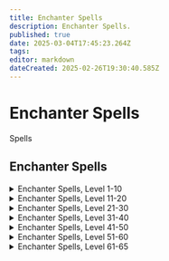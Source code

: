 ```yaml
---
title: Enchanter Spells
description: Enchanter Spells.
published: true
date: 2025-03-04T17:45:23.264Z
tags: 
editor: markdown
dateCreated: 2025-02-26T19:30:40.585Z
---
```


# Enchanter Spells

Spells

## Enchanter Spells

<details>
	<summary> Enchanter Spells, Level 1-10 </summary>

|Spell Name|Level|
|---|---|
|<a href="https://www.thjdi.cc/spell/300" target="_blank">Charm</a>|1|
|<a href="https://www.thjdi.cc/spell/208" target="_blank">Lull</a>|1|
|<a href="https://www.thjdi.cc/spell/287" target="_blank">Minor Illusion</a>|1|
|<a href="https://www.thjdi.cc/spell/288" target="_blank">Minor Shielding</a>|1|
|<a href="https://www.thjdi.cc/spell/285" target="_blank">Pendril's Animation</a>|1|
|<a href="https://www.thjdi.cc/spell/331" target="_blank">Reclaim Energy</a>|1|
|<a href="https://www.thjdi.cc/spell/286" target="_blank">Shallow Breath</a>|1|
|<a href="https://www.thjdi.cc/spell/40" target="_blank">Strengthen</a>|1|
|<a href="https://www.thjdi.cc/spell/289" target="_blank">Taper Enchantment</a>|1|
|<a href="https://www.thjdi.cc/spell/205" target="_blank">True North</a>|1|
|<a href="https://www.thjdi.cc/spell/32200" target="_blank">Visage of the Daft Trickster</a>|1|
|<a href="https://www.thjdi.cc/spell/41" target="_blank">Weaken</a>|1|
|<a href="https://www.thjdi.cc/spell/582" target="_blank">Illusion: Human</a>|2|
|<a href="https://www.thjdi.cc/spell/681" target="_blank">Juli's Animation</a>|2|
|<a href="https://www.thjdi.cc/spell/292" target="_blank">Mesmerize</a>|2|
|<a href="https://www.thjdi.cc/spell/676" target="_blank">Tashina</a>|2|
|<a href="https://www.thjdi.cc/spell/290" target="_blank">Color Flux</a>|3|
|<a href="https://www.thjdi.cc/spell/229" target="_blank">Fear</a>|3|
|<a href="https://www.thjdi.cc/spell/293" target="_blank">Haze</a>|3|
|<a href="https://www.thjdi.cc/spell/583" target="_blank">Illusion: Half-Elf</a>|3|
|<a href="https://www.thjdi.cc/spell/291" target="_blank">Enfeeblement</a>|4|
|<a href="https://www.thjdi.cc/spell/36" target="_blank">Gate</a>|4|
|<a href="https://www.thjdi.cc/spell/42" target="_blank">Invisibility</a>|4|
|<a href="https://www.thjdi.cc/spell/294" target="_blank">Suffocating Sphere</a>|4|
|<a href="https://www.thjdi.cc/spell/297" target="_blank">Eye of Confusion</a>|5|
|<a href="https://www.thjdi.cc/spell/588" target="_blank">Illusion: Wood Elf</a>|5|
|<a href="https://www.thjdi.cc/spell/299" target="_blank">Sentinel</a>|5|
|<a href="https://www.thjdi.cc/spell/246" target="_blank">Lesser Shielding</a>|6|
|<a href="https://www.thjdi.cc/spell/230" target="_blank">Root</a>|6|
|<a href="https://www.thjdi.cc/spell/80" target="_blank">See Invisible</a>|6|
|<a href="https://www.thjdi.cc/spell/501" target="_blank">Soothe</a>|6|
|<a href="https://www.thjdi.cc/spell/48" target="_blank">Cancel Magic</a>|7|
|<a href="https://www.thjdi.cc/spell/296" target="_blank">Chaotic Feedback</a>|7|
|<a href="https://www.thjdi.cc/spell/667" target="_blank">Enchant Silver</a>|7|
|<a href="https://www.thjdi.cc/spell/3991" target="_blank">Mass Enchant Silver</a>|7|
|<a href="https://www.thjdi.cc/spell/295" target="_blank">Mircyl's Animation</a>|7|
|<a href="https://www.thjdi.cc/spell/298" target="_blank">Alliance</a>|8|
|<a href="https://www.thjdi.cc/spell/500" target="_blank">Bind Sight</a>|8|
|<a href="https://www.thjdi.cc/spell/1359" target="_blank">Enchant Clay</a>|8|
|<a href="https://www.thjdi.cc/spell/595" target="_blank">Illusion: Gnome</a>|8|
|<a href="https://www.thjdi.cc/spell/3986" target="_blank">Mass Enchant Clay</a>|8|
|<a href="https://www.thjdi.cc/spell/645" target="_blank">Ebbing Strength</a>|9|
|<a href="https://www.thjdi.cc/spell/682" target="_blank">Kilan's Animation</a>|9|
|<a href="https://www.thjdi.cc/spell/302" target="_blank">Languid Pace</a>|9|
|<a href="https://www.thjdi.cc/spell/303" target="_blank">Whirl till you hurl</a>|9|
|<a href="https://www.thjdi.cc/spell/182" target="_blank">Beguile</a>|10|
|<a href="https://www.thjdi.cc/spell/301" target="_blank">Memory Blur</a>|10|
|<a href="https://www.thjdi.cc/spell/650" target="_blank">Mist</a>|10|
|<a href="https://www.thjdi.cc/spell/276" target="_blank">Serpent Sight</a>|10|

</details>

<details>
	<summary> Enchanter Spells, Level 11-20 </summary>

|Spell Name|Level|
|---|---|
|<a href="https://www.thjdi.cc/spell/521" target="_blank">Choke</a>|11|
|<a href="https://www.thjdi.cc/spell/7988" target="_blank">Greater Mass Enchant Silver</a>|11|
|<a href="https://www.thjdi.cc/spell/589" target="_blank">Illusion: High Elf</a>|11|
|<a href="https://www.thjdi.cc/spell/2561" target="_blank">Intellectual Advancement</a>|11|
|<a href="https://www.thjdi.cc/spell/4010" target="_blank">Mass Thicken Mana</a>|11|
|<a href="https://www.thjdi.cc/spell/390" target="_blank">Thicken Mana</a>|11|
|<a href="https://www.thjdi.cc/spell/40971" target="_blank">Bind Affinity</a>|12|
|<a href="https://www.thjdi.cc/spell/35" target="_blank">Bind Affinity</a>|12|
|<a href="https://www.thjdi.cc/spell/86" target="_blank">Enduring Breath</a>|12|
|<a href="https://www.thjdi.cc/spell/587" target="_blank">Illusion: Erudite</a>|12|
|<a href="https://www.thjdi.cc/spell/594" target="_blank">Illusion: Halfling</a>|12|
|<a href="https://www.thjdi.cc/spell/187" target="_blank">Enthrall</a>|13|
|<a href="https://www.thjdi.cc/spell/591" target="_blank">Illusion: Dwarf</a>|13|
|<a href="https://www.thjdi.cc/spell/481" target="_blank">Rune I</a>|13|
|<a href="https://www.thjdi.cc/spell/4255" target="_blank">Wuggan's Lesser Appraisal</a>|13|
|<a href="https://www.thjdi.cc/spell/697" target="_blank">Breeze</a>|14|
|<a href="https://www.thjdi.cc/spell/668" target="_blank">Enchant Electrum</a>|14|
|<a href="https://www.thjdi.cc/spell/235" target="_blank">Invisibility versus Undead</a>|14|
|<a href="https://www.thjdi.cc/spell/3987" target="_blank">Mass Enchant Electrum</a>|14|
|<a href="https://www.thjdi.cc/spell/683" target="_blank">Shalee's Animation</a>|14|
|<a href="https://www.thjdi.cc/spell/4267" target="_blank">Wuggan's Lesser Discombobulation</a>|14|
|<a href="https://www.thjdi.cc/spell/4279" target="_blank">Wuggan's Lesser Extrication</a>|14|
|<a href="https://www.thjdi.cc/spell/305" target="_blank">Identify</a>|15|
|<a href="https://www.thjdi.cc/spell/586" target="_blank">Illusion: Barbarian</a>|15|
|<a href="https://www.thjdi.cc/spell/601" target="_blank">Illusion: Tree</a>|15|
|<a href="https://www.thjdi.cc/spell/261" target="_blank">Levitate</a>|15|
|<a href="https://www.thjdi.cc/spell/39" target="_blank">Quickness</a>|15|
|<a href="https://www.thjdi.cc/spell/304" target="_blank">Chase the Moon</a>|16|
|<a href="https://www.thjdi.cc/spell/281" target="_blank">Disempower</a>|16|
|<a href="https://www.thjdi.cc/spell/7676" target="_blank">Focus Crude Spellcaster's Empowering Essence</a>|16|
|<a href="https://www.thjdi.cc/spell/7677" target="_blank">Focus Makeshift Spellcaster's Empowering Essence</a>|16|
|<a href="https://www.thjdi.cc/spell/7674" target="_blank">Focus Primitive Spellcaster's Empowering Essence</a>|16|
|<a href="https://www.thjdi.cc/spell/7675" target="_blank">Focus Rudimentary Spellcaster's Empowering Essence</a>|16|
|<a href="https://www.thjdi.cc/spell/307" target="_blank">Mesmerization</a>|16|
|<a href="https://www.thjdi.cc/spell/306" target="_blank">Sanity Warp</a>|16|
|<a href="https://www.thjdi.cc/spell/309" target="_blank">Shielding</a>|16|
|<a href="https://www.thjdi.cc/spell/651" target="_blank">Cloud</a>|17|
|<a href="https://www.thjdi.cc/spell/228" target="_blank">Endure Magic</a>|17|
|<a href="https://www.thjdi.cc/spell/593" target="_blank">Illusion: Ogre</a>|17|
|<a href="https://www.thjdi.cc/spell/2562" target="_blank">Intellectual Superiority</a>|17|
|<a href="https://www.thjdi.cc/spell/684" target="_blank">Sisna's Animation</a>|17|
|<a href="https://www.thjdi.cc/spell/47" target="_blank">Calm</a>|18|
|<a href="https://www.thjdi.cc/spell/592" target="_blank">Illusion: Troll</a>|18|
|<a href="https://www.thjdi.cc/spell/489" target="_blank">Sympathetic Aura</a>|18|
|<a href="https://www.thjdi.cc/spell/677" target="_blank">Tashani</a>|18|
|<a href="https://www.thjdi.cc/spell/21" target="_blank">Berserker Strength</a>|19|
|<a href="https://www.thjdi.cc/spell/439" target="_blank">Crystallize Mana</a>|19|
|<a href="https://www.thjdi.cc/spell/179" target="_blank">Feckless Might</a>|19|
|<a href="https://www.thjdi.cc/spell/7985" target="_blank">Greater Mass Enchant Electrum</a>|19|
|<a href="https://www.thjdi.cc/spell/3583" target="_blank">Tiny Companion</a>|19|
|<a href="https://www.thjdi.cc/spell/173" target="_blank">Benevolence</a>|20|
|<a href="https://www.thjdi.cc/spell/183" target="_blank">Cajoling Whispers</a>|20|
|<a href="https://www.thjdi.cc/spell/177" target="_blank">Color Shift</a>|20|
|<a href="https://www.thjdi.cc/spell/7689" target="_blank">Focus Mass Crude Spellcaster's Empowering Essence</a>|20|
|<a href="https://www.thjdi.cc/spell/7690" target="_blank">Focus Mass Makeshift Spellcaster's Empowering Essence</a>|20|
|<a href="https://www.thjdi.cc/spell/7687" target="_blank">Focus Mass Primitive Spellcaster's Empowering Essence</a>|20|
|<a href="https://www.thjdi.cc/spell/7688" target="_blank">Focus Mass Rudimentary Spellcaster's Empowering Essence</a>|20|
|<a href="https://www.thjdi.cc/spell/243" target="_blank">Illusion: Iksar</a>|20|
|<a href="https://www.thjdi.cc/spell/3982" target="_blank">Mass Crystallize Mana</a>|20|
|<a href="https://www.thjdi.cc/spell/84" target="_blank">Shifting Sight</a>|20|

</details>

<details>
	<summary> Enchanter Spells, Level 21-30 </summary>

|Spell Name|Level|
|---|---|
|<a href="https://www.thjdi.cc/spell/170" target="_blank">Alacrity</a>|21|
|<a href="https://www.thjdi.cc/spell/350" target="_blank">Chaos Flux</a>|21|
|<a href="https://www.thjdi.cc/spell/584" target="_blank">Illusion: Earth Elemental</a>|21|
|<a href="https://www.thjdi.cc/spell/482" target="_blank">Rune II</a>|22|
|<a href="https://www.thjdi.cc/spell/685" target="_blank">Sagar's Animation</a>|22|
|<a href="https://www.thjdi.cc/spell/24" target="_blank">Strip Enchantment</a>|22|
|<a href="https://www.thjdi.cc/spell/65" target="_blank">Major Shielding</a>|23|
|<a href="https://www.thjdi.cc/spell/185" target="_blank">Tepid Deeds</a>|23|
|<a href="https://www.thjdi.cc/spell/4256" target="_blank">Wuggan's Appraisal</a>|23|
|<a href="https://www.thjdi.cc/spell/669" target="_blank">Enchant Gold</a>|24|
|<a href="https://www.thjdi.cc/spell/581" target="_blank">Illusion: Skeleton</a>|24|
|<a href="https://www.thjdi.cc/spell/3988" target="_blank">Mass Enchant Gold</a>|24|
|<a href="https://www.thjdi.cc/spell/4268" target="_blank">Wuggan's Discombobulation</a>|24|
|<a href="https://www.thjdi.cc/spell/4280" target="_blank">Wuggan's Extrication</a>|24|
|<a href="https://www.thjdi.cc/spell/191" target="_blank">Feedback</a>|25|
|<a href="https://www.thjdi.cc/spell/7678" target="_blank">Focus Elementary Spellcaster's Empowering Essence</a>|25|
|<a href="https://www.thjdi.cc/spell/12322" target="_blank">Illusion: Simple Bellikos</a>|25|
|<a href="https://www.thjdi.cc/spell/131" target="_blank">Instill</a>|25|
|<a href="https://www.thjdi.cc/spell/162" target="_blank">Listless Power</a>|25|
|<a href="https://www.thjdi.cc/spell/174" target="_blank">Clarity</a>|26|
|<a href="https://www.thjdi.cc/spell/408" target="_blank">Curse of the Simple Mind</a>|26|
|<a href="https://www.thjdi.cc/spell/2563" target="_blank">Haunting Visage</a>|26|
|<a href="https://www.thjdi.cc/spell/450" target="_blank">Suffocate</a>|26|
|<a href="https://www.thjdi.cc/spell/540" target="_blank">Clarify Mana</a>|27|
|<a href="https://www.thjdi.cc/spell/652" target="_blank">Obscure</a>|27|
|<a href="https://www.thjdi.cc/spell/46" target="_blank">Ultravision</a>|27|
|<a href="https://www.thjdi.cc/spell/10" target="_blank">Augmentation</a>|28|
|<a href="https://www.thjdi.cc/spell/619" target="_blank">Dyn's Dizzying Draught</a>|28|
|<a href="https://www.thjdi.cc/spell/7986" target="_blank">Greater Mass Enchant Gold</a>|28|
|<a href="https://www.thjdi.cc/spell/599" target="_blank">Illusion: Water Elemental</a>|28|
|<a href="https://www.thjdi.cc/spell/49" target="_blank">Nullify Magic</a>|28|
|<a href="https://www.thjdi.cc/spell/7691" target="_blank">Focus Mass Elementary Spellcaster's Empowering Essence</a>|29|
|<a href="https://www.thjdi.cc/spell/597" target="_blank">Illusion: Air Elemental</a>|29|
|<a href="https://www.thjdi.cc/spell/3981" target="_blank">Mass Clarify Mana</a>|29|
|<a href="https://www.thjdi.cc/spell/686" target="_blank">Uleen's Animation</a>|29|
|<a href="https://www.thjdi.cc/spell/4073" target="_blank">Ward of Alendar</a>|29|
|<a href="https://www.thjdi.cc/spell/184" target="_blank">Allure</a>|30|
|<a href="https://www.thjdi.cc/spell/188" target="_blank">Entrance</a>|30|
|<a href="https://www.thjdi.cc/spell/3585" target="_blank">Entrancing Lights</a>|30|
|<a href="https://www.thjdi.cc/spell/74" target="_blank">Mana Sieve</a>|30|

</details>

<details>
	<summary> Enchanter Spells, Level 31-40 </summary>

|Spell Name|Level|
|---|---|
|<a href="https://www.thjdi.cc/spell/687" target="_blank">Boltran's Animation</a>|31|
|<a href="https://www.thjdi.cc/spell/66" target="_blank">Greater Shielding</a>|31|
|<a href="https://www.thjdi.cc/spell/646" target="_blank">Radiant Visage</a>|31|
|<a href="https://www.thjdi.cc/spell/71" target="_blank">Anarchy</a>|32|
|<a href="https://www.thjdi.cc/spell/407" target="_blank">Cast Sight</a>|32|
|<a href="https://www.thjdi.cc/spell/670" target="_blank">Enchant Platinum</a>|32|
|<a href="https://www.thjdi.cc/spell/3990" target="_blank">Mass Enchant Platinum</a>|32|
|<a href="https://www.thjdi.cc/spell/598" target="_blank">Illusion: Fire Elemental</a>|33|
|<a href="https://www.thjdi.cc/spell/483" target="_blank">Rune III</a>|33|
|<a href="https://www.thjdi.cc/spell/36836" target="_blank">Runic Strike</a>|33|
|<a href="https://www.thjdi.cc/spell/4257" target="_blank">Wuggan's Greater Appraisal</a>|33|
|<a href="https://www.thjdi.cc/spell/1408" target="_blank">Gift of Magic</a>|34|
|<a href="https://www.thjdi.cc/spell/180" target="_blank">Insipid Weakness</a>|34|
|<a href="https://www.thjdi.cc/spell/4269" target="_blank">Wuggan's Greater Discombobulation</a>|34|
|<a href="https://www.thjdi.cc/spell/4281" target="_blank">Wuggan's Greater Extrication</a>|34|
|<a href="https://www.thjdi.cc/spell/7679" target="_blank">Focus Modest Spellcaster's Empowering Essence</a>|35|
|<a href="https://www.thjdi.cc/spell/175" target="_blank">Insight</a>|35|
|<a href="https://www.thjdi.cc/spell/127" target="_blank">Invoke Fear</a>|35|
|<a href="https://www.thjdi.cc/spell/45" target="_blank">Pacify</a>|35|
|<a href="https://www.thjdi.cc/spell/2564" target="_blank">Calming Visage</a>|36|
|<a href="https://www.thjdi.cc/spell/73" target="_blank">Gravity Flux</a>|36|
|<a href="https://www.thjdi.cc/spell/192" target="_blank">Mind Wipe</a>|36|
|<a href="https://www.thjdi.cc/spell/688" target="_blank">Aanya's Animation</a>|37|
|<a href="https://www.thjdi.cc/spell/596" target="_blank">Illusion: Dry Bone</a>|37|
|<a href="https://www.thjdi.cc/spell/64" target="_blank">Resist Magic</a>|37|
|<a href="https://www.thjdi.cc/spell/653" target="_blank">Shade</a>|37|
|<a href="https://www.thjdi.cc/spell/695" target="_blank">Distill Mana</a>|38|
|<a href="https://www.thjdi.cc/spell/7987" target="_blank">Greater Mass Enchant Platinum</a>|38|
|<a href="https://www.thjdi.cc/spell/600" target="_blank">Illusion: Spirit Wolf</a>|38|
|<a href="https://www.thjdi.cc/spell/648" target="_blank">Rampage</a>|38|
|<a href="https://www.thjdi.cc/spell/1407" target="_blank">Wandering Mind</a>|38|
|<a href="https://www.thjdi.cc/spell/171" target="_blank">Celerity</a>|39|
|<a href="https://www.thjdi.cc/spell/7692" target="_blank">Focus Mass Modest Spellcaster's Empowering Essence</a>|39|
|<a href="https://www.thjdi.cc/spell/132" target="_blank">Immobilize</a>|39|
|<a href="https://www.thjdi.cc/spell/3983" target="_blank">Mass Distill Mana</a>|39|
|<a href="https://www.thjdi.cc/spell/67" target="_blank">Arch Shielding</a>|40|
|<a href="https://www.thjdi.cc/spell/1705" target="_blank">Boltran's Agacerie</a>|40|
|<a href="https://www.thjdi.cc/spell/1474" target="_blank">Boon of the Garou</a>|40|
|<a href="https://www.thjdi.cc/spell/163" target="_blank">Incapacitate</a>|40|
|<a href="https://www.thjdi.cc/spell/4077" target="_blank">Ordinance</a>|40|
|<a href="https://www.thjdi.cc/spell/484" target="_blank">Rune IV</a>|40|

</details>

<details>
	<summary> Enchanter Spells, Level 41-50 </summary>

|Spell Name|Level|
|---|---|
|<a href="https://www.thjdi.cc/spell/33" target="_blank">Brilliance</a>|41|
|<a href="https://www.thjdi.cc/spell/186" target="_blank">Shiftless Deeds</a>|41|
|<a href="https://www.thjdi.cc/spell/678" target="_blank">Tashania</a>|41|
|<a href="https://www.thjdi.cc/spell/689" target="_blank">Yegoreff's Animation</a>|41|
|<a href="https://www.thjdi.cc/spell/1694" target="_blank">Boon of the Clear Mind</a>|42|
|<a href="https://www.thjdi.cc/spell/585" target="_blank">Illusion: Werewolf</a>|42|
|<a href="https://www.thjdi.cc/spell/25" target="_blank">Pillage Enchantment</a>|42|
|<a href="https://www.thjdi.cc/spell/31003" target="_blank">Ruin Magic</a>|42|
|<a href="https://www.thjdi.cc/spell/181" target="_blank">Weakness</a>|42|
|<a href="https://www.thjdi.cc/spell/4099" target="_blank">Bounce</a>|43|
|<a href="https://www.thjdi.cc/spell/178" target="_blank">Color Skew</a>|43|
|<a href="https://www.thjdi.cc/spell/673" target="_blank">Discordant Mind</a>|43|
|<a href="https://www.thjdi.cc/spell/1797" target="_blank">Enchant Velium</a>|43|
|<a href="https://www.thjdi.cc/spell/1285" target="_blank">Summon Companion</a>|43|
|<a href="https://www.thjdi.cc/spell/7989" target="_blank">Greater Mass Enchant Velium</a>|44|
|<a href="https://www.thjdi.cc/spell/4074" target="_blank">Guard of Alendar</a>|44|
|<a href="https://www.thjdi.cc/spell/3586" target="_blank">Illusion: Scaled Wolf</a>|44|
|<a href="https://www.thjdi.cc/spell/3696" target="_blank">Leviathan Eyes</a>|44|
|<a href="https://www.thjdi.cc/spell/3993" target="_blank">Mass Enchant Velium</a>|44|
|<a href="https://www.thjdi.cc/spell/7680" target="_blank">Focus Simple Spellcaster's Empowering Essence</a>|45|
|<a href="https://www.thjdi.cc/spell/2565" target="_blank">Illusion: Imp</a>|45|
|<a href="https://www.thjdi.cc/spell/133" target="_blank">Paralyzing Earth</a>|45|
|<a href="https://www.thjdi.cc/spell/696" target="_blank">Purify Mana</a>|45|
|<a href="https://www.thjdi.cc/spell/194" target="_blank">Reoccurring Amnesia</a>|45|
|<a href="https://www.thjdi.cc/spell/647" target="_blank">Adorning Grace</a>|46|
|<a href="https://www.thjdi.cc/spell/193" target="_blank">Blanket of Forgetfulness</a>|46|
|<a href="https://www.thjdi.cc/spell/1892" target="_blank">Enchant Steel</a>|46|
|<a href="https://www.thjdi.cc/spell/176" target="_blank">Berserker Spirit</a>|47|
|<a href="https://www.thjdi.cc/spell/190" target="_blank">Dazzle</a>|47|
|<a href="https://www.thjdi.cc/spell/195" target="_blank">Gasping Embrace</a>|47|
|<a href="https://www.thjdi.cc/spell/4009" target="_blank">Mass Purify Mana</a>|47|
|<a href="https://www.thjdi.cc/spell/172" target="_blank">Swift Like the Wind</a>|47|
|<a href="https://www.thjdi.cc/spell/1890" target="_blank">Enchant Adamantite</a>|48|
|<a href="https://www.thjdi.cc/spell/1889" target="_blank">Enchant Mithril</a>|48|
|<a href="https://www.thjdi.cc/spell/72" target="_blank">Group Resist Magic</a>|48|
|<a href="https://www.thjdi.cc/spell/690" target="_blank">Kintaz's Animation</a>|48|
|<a href="https://www.thjdi.cc/spell/654" target="_blank">Shadow</a>|48|
|<a href="https://www.thjdi.cc/spell/1893" target="_blank">Enchant Brellium</a>|49|
|<a href="https://www.thjdi.cc/spell/7693" target="_blank">Focus Mass Simple Spellcaster's Empowering Essence</a>|49|
|<a href="https://www.thjdi.cc/spell/3984" target="_blank">Mass Enchant Adamantite</a>|49|
|<a href="https://www.thjdi.cc/spell/3985" target="_blank">Mass Enchant Brellium</a>|49|
|<a href="https://www.thjdi.cc/spell/3989" target="_blank">Mass Enchant Mithril</a>|49|
|<a href="https://www.thjdi.cc/spell/3992" target="_blank">Mass Enchant Steel</a>|49|
|<a href="https://www.thjdi.cc/spell/1687" target="_blank">Collaboration</a>|50|
|<a href="https://www.thjdi.cc/spell/7681" target="_blank">Focus Spellcaster's Empowering Essence</a>|50|
|<a href="https://www.thjdi.cc/spell/1406" target="_blank">Improved Invisibility</a>|50|
|<a href="https://www.thjdi.cc/spell/1686" target="_blank">Theft of Thought</a>|50|

</details>

<details>
	<summary> Enchanter Spells, Level 51-60 </summary>

|Spell Name|Level|
|---|---|
|<a href="https://www.thjdi.cc/spell/16211" target="_blank">Bite of Tashani</a>|51|
|<a href="https://www.thjdi.cc/spell/2881" target="_blank">Everlasting Breath</a>|51|
|<a href="https://www.thjdi.cc/spell/16228" target="_blank">Focus of Arcanum</a>|51|
|<a href="https://www.thjdi.cc/spell/2894" target="_blank">Levitation</a>|51|
|<a href="https://www.thjdi.cc/spell/1685" target="_blank">Muzzle of Mardu</a>|51|
|<a href="https://www.thjdi.cc/spell/1541" target="_blank">Wake of Tranquility</a>|51|
|<a href="https://www.thjdi.cc/spell/1693" target="_blank">Clarity II</a>|52|
|<a href="https://www.thjdi.cc/spell/1696" target="_blank">Color Slant</a>|52|
|<a href="https://www.thjdi.cc/spell/1707" target="_blank">Dictate</a>|52|
|<a href="https://www.thjdi.cc/spell/1690" target="_blank">Fascination</a>|52|
|<a href="https://www.thjdi.cc/spell/4017" target="_blank">Illusion: Guktan</a>|52|
|<a href="https://www.thjdi.cc/spell/1689" target="_blank">Rune V</a>|52|
|<a href="https://www.thjdi.cc/spell/3697" target="_blank">Scryer's Trespass</a>|52|
|<a href="https://www.thjdi.cc/spell/2566" target="_blank">Trickster's Augmentation</a>|52|
|<a href="https://www.thjdi.cc/spell/17783" target="_blank">Trickster's Visage</a>|52|
|<a href="https://www.thjdi.cc/spell/1708" target="_blank">Aanya's Quickening</a>|53|
|<a href="https://www.thjdi.cc/spell/1592" target="_blank">Cripple</a>|53|
|<a href="https://www.thjdi.cc/spell/1697" target="_blank">Recant Magic</a>|53|
|<a href="https://www.thjdi.cc/spell/2567" target="_blank">Beguiling Visage</a>|54|
|<a href="https://www.thjdi.cc/spell/1698" target="_blank">Dementia</a>|54|
|<a href="https://www.thjdi.cc/spell/7694" target="_blank">Focus Mass Spellcaster's Empowering Essence</a>|54|
|<a href="https://www.thjdi.cc/spell/1691" target="_blank">Glamour of Kintaz</a>|54|
|<a href="https://www.thjdi.cc/spell/8036" target="_blank">Illusion: Orc</a>|54|
|<a href="https://www.thjdi.cc/spell/2826" target="_blank">Illusion: Vah Shir</a>|54|
|<a href="https://www.thjdi.cc/spell/1610" target="_blank">Shield of the Magi</a>|54|
|<a href="https://www.thjdi.cc/spell/8931" target="_blank">Beguiler's Aura</a>|55|
|<a href="https://www.thjdi.cc/spell/7682" target="_blank">Focus Refined Spellcaster's Empowering Essence</a>|55|
|<a href="https://www.thjdi.cc/spell/1409" target="_blank">Gift of Insight</a>|55|
|<a href="https://www.thjdi.cc/spell/4418" target="_blank">Illusion: Frost Bone</a>|55|
|<a href="https://www.thjdi.cc/spell/1715" target="_blank">Largarn's Lamentation</a>|55|
|<a href="https://www.thjdi.cc/spell/1714" target="_blank">Memory Flux</a>|55|
|<a href="https://www.thjdi.cc/spell/4075" target="_blank">Protection of Alendar</a>|55|
|<a href="https://www.thjdi.cc/spell/1699" target="_blank">Wind of Tashani</a>|55|
|<a href="https://www.thjdi.cc/spell/1723" target="_blank">Zumaik's Animation</a>|55|
|<a href="https://www.thjdi.cc/spell/1729" target="_blank">Augment</a>|56|
|<a href="https://www.thjdi.cc/spell/1695" target="_blank">Gift of Pure Thought</a>|56|
|<a href="https://www.thjdi.cc/spell/2568" target="_blank">Horrifying Visage</a>|56|
|<a href="https://www.thjdi.cc/spell/1701" target="_blank">Overwhelming Splendor</a>|56|
|<a href="https://www.thjdi.cc/spell/1700" target="_blank">Torment of Argli</a>|56|
|<a href="https://www.thjdi.cc/spell/1527" target="_blank">Trepidation</a>|56|
|<a href="https://www.thjdi.cc/spell/1688" target="_blank">Enlightenment</a>|57|
|<a href="https://www.thjdi.cc/spell/1712" target="_blank">Forlorn Deeds</a>|57|
|<a href="https://www.thjdi.cc/spell/6983" target="_blank">Phobia</a>|57|
|<a href="https://www.thjdi.cc/spell/1702" target="_blank">Tashanian</a>|57|
|<a href="https://www.thjdi.cc/spell/1711" target="_blank">Umbra</a>|57|
|<a href="https://www.thjdi.cc/spell/1713" target="_blank">Bedlam</a>|58|
|<a href="https://www.thjdi.cc/spell/2016" target="_blank">Dementing Visions</a>|58|
|<a href="https://www.thjdi.cc/spell/1633" target="_blank">Fetter</a>|58|
|<a href="https://www.thjdi.cc/spell/2569" target="_blank">Glamorous Visage</a>|58|
|<a href="https://www.thjdi.cc/spell/4100" target="_blank">Reflect</a>|58|
|<a href="https://www.thjdi.cc/spell/1709" target="_blank">Wondrous Rapidity</a>|58|
|<a href="https://www.thjdi.cc/spell/1703" target="_blank">Asphyxiate</a>|59|
|<a href="https://www.thjdi.cc/spell/7695" target="_blank">Focus Mass Refined Spellcaster's Empowering Essence</a>|59|
|<a href="https://www.thjdi.cc/spell/1692" target="_blank">Rapture</a>|59|
|<a href="https://www.thjdi.cc/spell/2121" target="_blank">Ancient: Chaotic Visions</a>|60|
|<a href="https://www.thjdi.cc/spell/2120" target="_blank">Ancient: Eternal Rapture</a>|60|
|<a href="https://www.thjdi.cc/spell/7683" target="_blank">Focus Intricate Spellcaster's Empowering Essence</a>|60|
|<a href="https://www.thjdi.cc/spell/1410" target="_blank">Gift of Brilliance</a>|60|
|<a href="https://www.thjdi.cc/spell/2570" target="_blank">Koadic's Endless Intellect</a>|60|
|<a href="https://www.thjdi.cc/spell/2895" target="_blank">Speed of the Brood</a>|60|
|<a href="https://www.thjdi.cc/spell/1710" target="_blank">Visions of Grandeur</a>|60|
|<a href="https://www.thjdi.cc/spell/1704" target="_blank">Wind of Tashanian</a>|60|

</details>

<details>
	<summary> Enchanter Spells, Level 61-65 </summary>

|Spell Name|Level|
|---|---|
|<a href="https://www.thjdi.cc/spell/3341" target="_blank">Apathy</a>|61|
|<a href="https://www.thjdi.cc/spell/3199" target="_blank">Arcane Rune</a>|61|
|<a href="https://www.thjdi.cc/spell/3347" target="_blank">Beckon</a>|61|
|<a href="https://www.thjdi.cc/spell/3229" target="_blank">Boggle</a>|61|
|<a href="https://www.thjdi.cc/spell/3194" target="_blank">Greater Fetter</a>|61|
|<a href="https://www.thjdi.cc/spell/3342" target="_blank">Howl of Tashan</a>|61|
|<a href="https://www.thjdi.cc/spell/3591" target="_blank">Imbue Disease</a>|61|
|<a href="https://www.thjdi.cc/spell/3595" target="_blank">Imbue Justice</a>|61|
|<a href="https://www.thjdi.cc/spell/6739" target="_blank">Rune of the Scale</a>|61|
|<a href="https://www.thjdi.cc/spell/3343" target="_blank">Rune of Zebuxoruk</a>|61|
|<a href="https://www.thjdi.cc/spell/3300" target="_blank">Shield of the Arcane</a>|61|
|<a href="https://www.thjdi.cc/spell/3034" target="_blank">Aeldorb's Animation</a>|62|
|<a href="https://www.thjdi.cc/spell/3242" target="_blank">Guard of Druzzil</a>|62|
|<a href="https://www.thjdi.cc/spell/3352" target="_blank">Imbue Earth</a>|62|
|<a href="https://www.thjdi.cc/spell/3344" target="_blank">Imbue Nightmare</a>|62|
|<a href="https://www.thjdi.cc/spell/3346" target="_blank">Imbue Storm</a>|62|
|<a href="https://www.thjdi.cc/spell/3594" target="_blank">Imbue Torment</a>|62|
|<a href="https://www.thjdi.cc/spell/6984" target="_blank">Jitterskin</a>|62|
|<a href="https://www.thjdi.cc/spell/3197" target="_blank">Pacification</a>|62|
|<a href="https://www.thjdi.cc/spell/3240" target="_blank">Speed of Vallon</a>|62|
|<a href="https://www.thjdi.cc/spell/3345" target="_blank">Strangle</a>|62|
|<a href="https://www.thjdi.cc/spell/3359" target="_blank">Word of Morell</a>|62|
|<a href="https://www.thjdi.cc/spell/4076" target="_blank">Bulwark of Alendar</a>|63|
|<a href="https://www.thjdi.cc/spell/4408" target="_blank">Color Cloud</a>|63|
|<a href="https://www.thjdi.cc/spell/3592" target="_blank">Imbue Valor</a>|63|
|<a href="https://www.thjdi.cc/spell/3593" target="_blank">Imbue War</a>|63|
|<a href="https://www.thjdi.cc/spell/3241" target="_blank">Night's Dark Terror</a>|63|
|<a href="https://www.thjdi.cc/spell/3354" target="_blank">Sleep</a>|63|
|<a href="https://www.thjdi.cc/spell/3348" target="_blank">Torment of Scio</a>|63|
|<a href="https://www.thjdi.cc/spell/3350" target="_blank">Tranquility</a>|63|
|<a href="https://www.thjdi.cc/spell/3351" target="_blank">Uproar</a>|63|
|<a href="https://www.thjdi.cc/spell/3358" target="_blank">Bliss</a>|64|
|<a href="https://www.thjdi.cc/spell/7696" target="_blank">Focus Mass Intricate Spellcaster's Empowering Essence</a>|64|
|<a href="https://www.thjdi.cc/spell/3353" target="_blank">Imbue Air</a>|64|
|<a href="https://www.thjdi.cc/spell/3349" target="_blank">Insanity</a>|64|
|<a href="https://www.thjdi.cc/spell/3302" target="_blank">Shield of Maelin</a>|64|
|<a href="https://www.thjdi.cc/spell/4975" target="_blank">Ancient: Chaos Madness</a>|65|
|<a href="https://www.thjdi.cc/spell/4878" target="_blank">Bliss of the Nihil</a>|65|
|<a href="https://www.thjdi.cc/spell/3355" target="_blank">Command of Druzzil</a>|65|
|<a href="https://www.thjdi.cc/spell/4877" target="_blank">Dreary Deeds</a>|65|
|<a href="https://www.thjdi.cc/spell/7684" target="_blank">Focus Elaborate Spellcaster's Empowering Essence</a>|65|
|<a href="https://www.thjdi.cc/spell/5521" target="_blank">Hastening of Salik</a>|65|
|<a href="https://www.thjdi.cc/spell/3063" target="_blank">Illusion: Froglok</a>|65|
|<a href="https://www.thjdi.cc/spell/27733" target="_blank">Illusion: Kunark Goblin</a>|65|
|<a href="https://www.thjdi.cc/spell/3356" target="_blank">Imbue Fire</a>|65|
|<a href="https://www.thjdi.cc/spell/3357" target="_blank">Imbue Water</a>|65|
|<a href="https://www.thjdi.cc/spell/4879" target="_blank">Madness of Ikkibi</a>|65|
|<a href="https://www.thjdi.cc/spell/3178" target="_blank">Vallon's Quickening</a>|65|
|<a href="https://www.thjdi.cc/spell/3360" target="_blank">Voice of Quellious</a>|65|

</details>